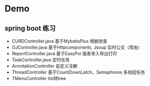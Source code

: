 # Demo

## spring boot 练习
* CURDController.java   基于MybatisPlus 增删改查
* GJController.java     基于Httpcomponents, Jsoup 实时公交（爬虫）
* ReportController.java 基于EasyPoi 报表导入导出打印
* TaskController.java   定时任务
* AnnotationController  自定义注解
* ThreadController      基于CountDownLatch，Semaphores 多线程任务
* TMenuController       list转tree 